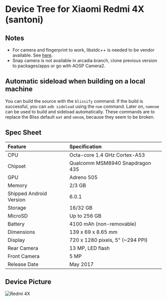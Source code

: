 # Device Tree for Xiaomi Redmi 4X (santoni)

## Notes
- For camera and fingerprint to work, libstdc++ is needed to be vendor available. See [here](https://review.lineageos.org/c/LineageOS/android_bionic/+/256148).
- Snap camera is not available in arcadia branch, clone previous version to packages/apps or go with AOSP Camera2.

## Automatic sideload when building on a local machine
You can build the source with the `blissify` command. If the build is successful, you can `adb sideload` using the `nom` command. Later on, `nomnom` can be used to build and sideload automatically. These commands are to replace the Bliss default `eat` and `omnom`, because they seem to be broken.



## Spec Sheet

| Feature                 | Specification                     |
| :---------------------- | :-------------------------------- |
| CPU                     | Octa-core 1.4 GHz Cortex-A53      |
| Chipset                 | Qualcomm MSM8940 Snapdragon 435   |
| GPU                     | Adreno 505                        |
| Memory                  | 2/3 GB                            |
| Shipped Android Version | 6.0.1                             |
| Storage                 | 16/32 GB                          |
| MicroSD                 | Up to 256 GB                      |
| Battery                 | 4100 mAh (non-removable)          |
| Dimensions              | 139 x 69 x 8.65 mm                |
| Display                 | 720 x 1280 pixels, 5" (~294 PPI)   |
| Rear Camera             | 13 MP, LED flash                  |
| Front Camera            | 5 MP                              |
| Release Date            | May 2017                          |

## Device Picture

![Redmi 4X](https://cdn.tgdd.vn/Products/Images/42/99145/xiaomi-redmi-4x-400-400x460.png "Redmi 4X")
